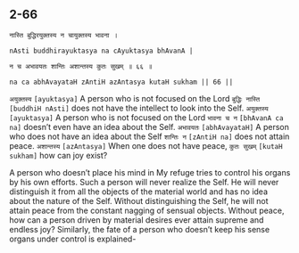 ## 2-66


```shloka-sa
नास्ति बुद्धिरयुक्तस्य न चायुक्तस्य भावना ।
```
```shloka-sa-hk
nAsti buddhirayuktasya na cAyuktasya bhAvanA |
```
```shloka-sa
न च अभावयतः शान्तिः अशान्तस्य कुतः सुखम् ॥ ६६ ॥
```
```shloka-sa-hk
na ca abhAvayataH zAntiH azAntasya kutaH sukham || 66 ||
```

`अयुक्तस्य` `[ayuktasya]` A person who is not focused on the Lord `बुद्धिः नास्ति` `[buddhiH nAsti]` does not have the intellect to look into the Self. `अयुक्तस्य` `[ayuktasya]` A person who is not focused on the Lord `भावना च न` `[bhAvanA ca na]` doesn’t even have an idea about the Self. `अभावयतः` `[abhAvayataH]` A person who does not have an idea about the Self `शान्तिः न` `[zAntiH na]` does not attain peace. `अशान्तस्य` `[azAntasya]` When one does not have peace, `कुतः सुखम्` `[kutaH sukham]` how can joy exist?

A person who doesn’t place his mind in My refuge tries to control his organs by his own efforts. Such a person will never realize the Self. He will never distinguish it from all the objects of the material world and has no idea about the nature of the Self. 
Without distinguishing the Self, he will not attain peace from the constant nagging of sensual objects. Without peace, how can a person driven by material desires ever attain supreme and endless joy?
Similarly, the fate of a person who doesn’t keep his sense organs under control is explained-

